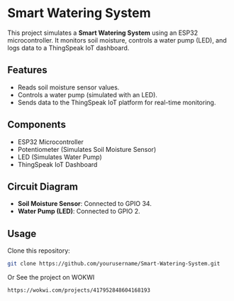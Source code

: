 # Smart Watering System

This project simulates a **Smart Watering System** using an ESP32 microcontroller. It monitors soil moisture, controls a water pump (LED), and logs data to a ThingSpeak IoT dashboard.

## Features
- Reads soil moisture sensor values.
- Controls a water pump (simulated with an LED).
- Sends data to the ThingSpeak IoT platform for real-time monitoring.

## Components
- ESP32 Microcontroller
- Potentiometer (Simulates Soil Moisture Sensor)
- LED (Simulates Water Pump)
- ThingSpeak IoT Dashboard

## Circuit Diagram
- **Soil Moisture Sensor**: Connected to GPIO 34.
- **Water Pump (LED)**: Connected to GPIO 2.

## Usage
Clone this repository:
   ```bash
   git clone https://github.com/yourusername/Smart-Watering-System.git
   ```
Or See the project on WOKWI
   ```
   https://wokwi.com/projects/417952848604168193
   ```
